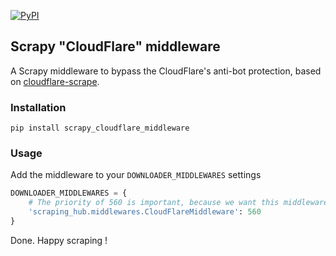[![PyPI](https://img.shields.io/pypi/v/scrapy_cloudflare_middleware.svg)](https://pypi.python.org/pypi/scrapy_cloudflare_middleware)

## Scrapy "CloudFlare" middleware

A Scrapy middleware to bypass the CloudFlare's anti-bot protection, based on [cloudflare-scrape](https://github.com/Anorov/cloudflare-scrape).

### Installation
```
pip install scrapy_cloudflare_middleware
```

### Usage

Add the middleware to your `DOWNLOADER_MIDDLEWARES` settings

```python
DOWNLOADER_MIDDLEWARES = {
    # The priority of 560 is important, because we want this middleware to kick in just before the scrapy built-in `RetryMiddleware`.
    'scraping_hub.middlewares.CloudFlareMiddleware': 560
}
```

Done.
Happy scraping !






